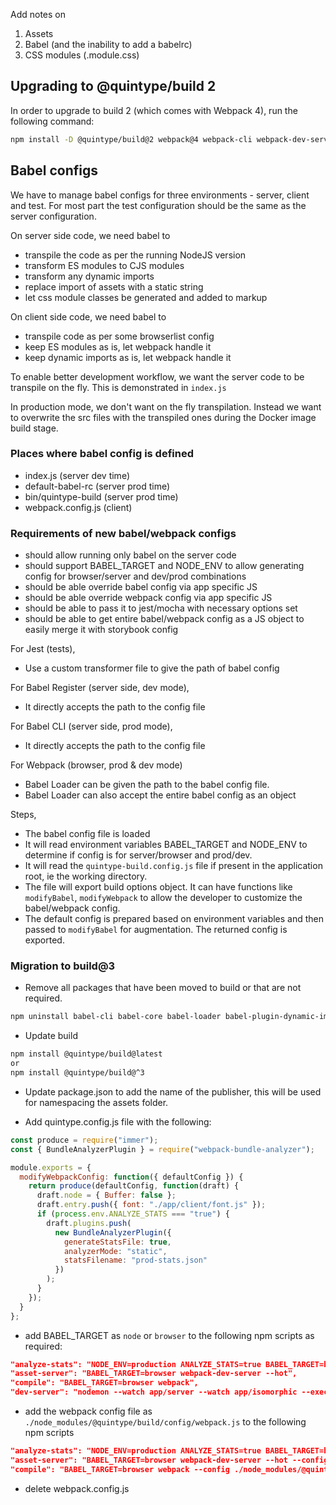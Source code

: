 Add notes on

1) Assets
2) Babel (and the inability to add a babelrc)
3) CSS modules (.module.css)

## Upgrading to @quintype/build 2

In order to upgrade to build 2 (which comes with Webpack 4), run the following command:

```sh
npm install -D @quintype/build@2 webpack@4 webpack-cli webpack-dev-server@3 babel-plugin-dynamic-import-node babel-loader css-loader file-loader sass-loader
```

## Babel configs

We have to manage babel configs for three environments - server, client and test. For most part the test configuration should be the same as the server configuration.

On server side code, we need babel to
  - transpile the code as per the running NodeJS version
  - transform ES modules to CJS modules
  - transform any dynamic imports
  - replace import of assets with a static string
  - let css module classes be generated and added to markup

On client side code, we need babel to
  - transpile code as per some browserlist config
  - keep ES modules as is, let webpack handle it
  - keep dynamic imports as is, let webpack handle it

To enable better development workflow, we want the server code to be transpile on the fly. This is demonstrated in `index.js`

In production mode, we don't want on the fly transpilation. Instead we want to overwrite the src files with the transpiled ones during the Docker image build stage.

### Places where babel config is defined

- index.js (server dev time)
- default-babel-rc (server prod time)
- bin/quintype-build (server prod time)
- webpack.config.js (client)

### Requirements of new babel/webpack configs

- should allow running only babel on the server code
- should support BABEL_TARGET and NODE_ENV to allow generating config for browser/server and dev/prod combinations
- should be able override babel config via app specific JS
- should be able override webpack config via app specific JS
- should be able to pass it to jest/mocha with necessary options set
- should be able to get entire babel/webpack config as a JS object to easily merge it with storybook config

For Jest (tests),
- Use a custom transformer file to give the path of babel config

For Babel Register (server side, dev mode),
- It directly accepts the path to the config file

For Babel CLI (server side, prod mode),
- It directly accepts the path to the config file

For Webpack (browser, prod & dev mode)
- Babel Loader can be given the path to the babel config file.
- Babel Loader can also accept the entire babel config as an object

Steps,
- The babel config file is loaded
- It will read environment variables BABEL_TARGET and NODE_ENV to determine if config is for server/browser and prod/dev.
- It will read the `quintype-build.config.js` file if present in the application root, ie the working directory.
- The file will export build options object. It can have functions like `modifyBabel`, `modifyWebpack` to allow the developer to customize the babel/webpack config.
- The default config is prepared based on environment variables and then passed to `modifyBabel` for augmentation. The returned config is exported.

### Migration to build@3

- Remove all packages that have been moved to build or that are not required.
```sh
npm uninstall babel-cli babel-core babel-loader babel-plugin-dynamic-import-node babel-plugin-transform-assets-import-to-string babel-preset-env babel-preset-es2015 babel-preset-es2015-tree-shaking babel-preset-react babel-loader duplicate-package-checker-webpack-plugin webpack-common-shake
```

- Update build
```sh
npm install @quintype/build@latest
or
npm install @quintype/build@^3
```

- Update package.json to add the name of the publisher, this will be used for namespacing the assets folder.

- Add quintype.config.js file with the following:
```js
const produce = require("immer");
const { BundleAnalyzerPlugin } = require("webpack-bundle-analyzer");

module.exports = {
  modifyWebpackConfig: function({ defaultConfig }) {
    return produce(defaultConfig, function(draft) {
      draft.node = { Buffer: false };
      draft.entry.push({ font: "./app/client/font.js" });
      if (process.env.ANALYZE_STATS === "true") {
        draft.plugins.push(
          new BundleAnalyzerPlugin({
            generateStatsFile: true,
            analyzerMode: "static",
            statsFilename: "prod-stats.json"
          })
        );
      }
    });
  }
};
```

- add BABEL_TARGET as `node` or `browser` to the following npm scripts as required:
```json
"analyze-stats": "NODE_ENV=production ANALYZE_STATS=true BABEL_TARGET=browser npx webpack --profile --mode=production -p",
"asset-server": "BABEL_TARGET=browser webpack-dev-server --hot",
"compile": "BABEL_TARGET=browser webpack",
"dev-server": "nodemon --watch app/server --watch app/isomorphic --exec 'BABEL_TARGET=node node start.js' --signal SIGHUP",
```

- add the webpack config file as `./node_modules/@quintype/build/config/webpack.js` to the following npm scripts
```json
"analyze-stats": "NODE_ENV=production ANALYZE_STATS=true BABEL_TARGET=browser npx webpack --config ./node_modules/@quintype/build/config/webpack.js --profile --mode=production -p",
"asset-server": "BABEL_TARGET=browser webpack-dev-server --hot --config ./node_modules/@quintype/build/config/webpack.js",
"compile": "BABEL_TARGET=browser webpack --config ./node_modules/@quintype/build/config/webpack.js",
```

- delete webpack.config.js
